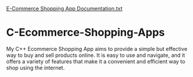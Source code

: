 [E-Commerce Shopping App Documentation.txt](https://github.com/AzraelRex/C-Ecommerce-Shopping-Apps/files/11480260/E-Commerce.Shopping.App.Documentation.txt)
# C-Ecommerce-Shopping-Apps
My C++ Ecommerce Shopping App aims to provide a  simple but effective way to buy and sell products online. It is easy to use and navigate, and it offers a variety of features that make it a convenient and efficient way to shop using the internet.

